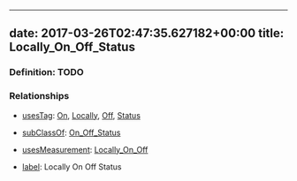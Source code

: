 
---
date: 2017-03-26T02:47:35.627182+00:00
title: Locally_On_Off_Status
---
### Definition: TODO

### Relationships

* [usesTag](https://brickschema.org/schema/1.0/BrickFrame#usesTag): [On](https://brickschema.org/schema/1.0/BrickTag#On), [Locally](https://brickschema.org/schema/1.0/BrickTag#Locally), [Off](https://brickschema.org/schema/1.0/BrickTag#Off), [Status](https://brickschema.org/schema/1.0/BrickTag#Status)

* [subClassOf](http://www.w3.org/2000/01/rdf-schema#subClassOf): [On_Off_Status](https://brickschema.org/schema/1.0/Brick#On_Off_Status)

* [usesMeasurement](https://brickschema.org/schema/1.0/BrickFrame#usesMeasurement): [Locally_On_Off](https://brickschema.org/schema/1.0/Brick#Locally_On_Off)

* [label](http://www.w3.org/2000/01/rdf-schema#label): Locally On Off Status
